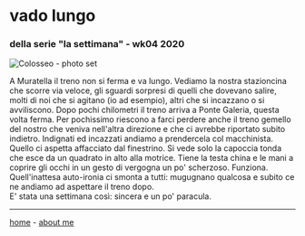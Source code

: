 # vado lungo  
### della serie "la settimana" - wk04 2020  

![](https://drive.google.com/uc?id=1esOHftQmOkHqNaZ03vg0nReu7o6mGMZZ "Colosseo - photo set")  

A Muratella il treno non si ferma e va lungo. Vediamo la nostra stazioncina che scorre via veloce, gli sguardi sorpresi di quelli che dovevano salire, molti di noi che si agitano (io ad esempio), altri che si incazzano o si avviliscono. Dopo pochi chilometri il treno arriva a Ponte Galeria, questa volta ferma. Per pochissimo riescono a farci perdere anche il treno gemello del nostro che veniva nell'altra direzione e che ci avrebbe riportato subito indietro.  Indignati ed incazzati andiamo a prendercela col macchinista. Quello ci aspetta affacciato dal finestrino. Si vede solo la capoccia tonda che esce da un quadrato in alto alla motrice. Tiene la testa china e le mani a coprire gli occhi in un gesto di vergogna un po'  scherzoso. Funziona. Quell'inattesa auto-ironia ci smonta a tutti: mugugnano qualcosa e subito ce ne andiamo ad aspettare il treno dopo.  
E' stata una settimana così: sincera e un po' paracula.   

---  
[home](/index.md) - [about me](/aboutme.md)